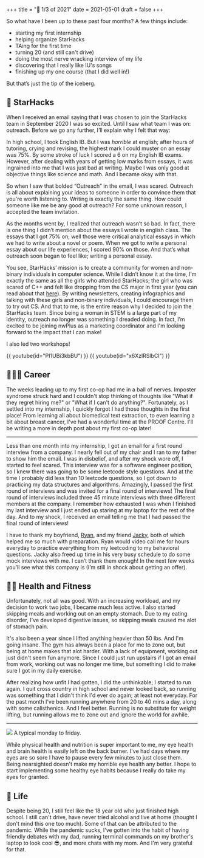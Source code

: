 +++
title = "🤔 1/3 of 2021"
date = 2021-05-01
draft = false
+++

So what have I been up to these past four months? <!-- more --> A few things include:
- starting my first internship
- helping organize StarHacks
- TAing for the first time
- turning 20 (and still can't drive)
- doing the most nerve wracking interview of my life
- discovering that I really like IU's songs
- finishing up my one course (that I did well in!)
 
But that’s just the tip of the iceberg.
 

## 🌟 StarHacks
When I received an email saying that I was chosen to join the StarHacks team in September 2020 I was so excited. Until I saw what team I was on: outreach. Before we go any further, I’ll explain why I felt that way:
 
In high school, I took English IB. But I was *horrible* at english; after hours of tutoring, crying and revising, the highest mark I could muster on an essay was 75%. By some stroke of luck I scored a 6 on my English IB exams. However, after dealing with years of getting low marks from essays, it was ingrained into me that I was just bad at writing. Maybe I was only good at objective things like science and math. And I became okay with that. 
 
So when I saw that bolded “Outreach” in the email, I was scared. Outreach is all about explaining your ideas to someone in order to convince them that you're worth listening to. Writing is exactly the same thing. How could someone like me be any good at outreach? For some unknown reason, I accepted the team invitation. 
 
As the months went by, I realized that outreach wasn’t so bad. In fact, there is one thing I didn’t mention about the essays I wrote in english class. The essays that I got 75% on; well those were critical analytical essays in which we had to write about a novel or poem. When we got to write a personal essay about our life experiences, I scored 90% on those. And that’s what outreach soon began to feel like; writing a personal essay. 
 
You see, StarHacks’ mission is to create a community for women and non-binary individuals in computer science. While I didn’t know it at the time, I'm exactly the same as all the girls who attended StarHacks; the girl who was scared of C++ and felt like dropping from the CS major in first year (you can read about that [here](/blog/cs-bchem)). By writing newsletters, creating infographics and talking with these girls and non-binary individuals, I could encourage them to try out CS. And that to me, is the entire reason why I decided to join the StarHacks team. Since being a woman in STEM is a large part of my identity, outreach no longer was something I dreaded doing. In fact, I’m excited to be joining nwPlus as a marketing coordinator and I'm looking forward to the impact that I can make!

I also led two workshops!
<div class="blog-items mobile-col">
{{ youtube(id="PI1UBi3kbBU") }}
{{ youtube(id="x6XzlRSlbCI") }}
</div>
 
## 👩🏻‍💻 Career
The weeks leading up to my first co-op had me in a ball of nerves. Imposter syndrome struck hard and I couldn't stop thinking of thoughts like "What if they regret hiring me?" or "What if I can't do anything?". Fortunately, as I settled into my internship, I quickly forgot I had those thoughts in the first place! From learning all about biomedical text extraction, to even learning a bit about breast cancer, I've had a wonderful time at the PROOF Centre. I'll be writing a more in depth post about my first co-op later!

---

Less than one month into my internship, I got an email for a first round interview from a company. I nearly fell out of my chair and I ran to my father to show him the email. I was in disbelief, and after my shock wore off, I started to feel scared. This interview was for a software engineer position, so I knew there was going to be some leetcode style questions. And at the time I probably did less than 10 leetcode questions, so I got down to practicing my data structures and algorithms. Amazingly, I passed the first round of interviews and was invited for a final round of interviews! The final round of interviews included three 45 minute interviews with three different members at the company. I remember how exhausted I was when I finished my last interview and I just ended up staring at my laptop for the rest of the day. And to my shock, I received an email telling me that I had passed the final round of interviews! 
 
I have to thank my boyfriend, [Ryan](https://github.com/rmehri01), and my friend [Jacky](https://github.com/jackyzha0), both of which helped me so much with preparation. Ryan would video call me for hours everyday to practice everything from my leetcoding to my behavioral questions. Jacky also freed up time in his very busy schedule to do some mock interviews with me. I can’t thank them enough! In the next few weeks you’ll see what this company is (I’m still in shock about getting an offer).
 
 
## 🏋️‍♀️ Health and Fitness 
Unfortunately, not all was good. With an increasing workload, and my decision to work two jobs, I became much less active. I also started skipping meals and working out on an empty stomach. Due to my eating disorder, I've developed digestive issues, so skipping meals caused me alot of stomach pain. 

It's also been a year since I lifted anything heavier than 50 lbs. And I'm going insane. The gym has always been a place for me to zone out, but being at home makes that alot harder. With a lack of equipment, working out just didn't seem fun anymore. Since I could just run upstairs if I got an email from work, working out was no longer me time, but something I did to make sure I got in my daily exercise.

After realizing how unfit I had gotten, I did the unthinkable; I started to run again. I quit cross country in high school and never looked back, so running was something that I didn't think I'd ever do again; at least not everyday. For the past month I've been running anywhere from 20 to 40 mins a day, along with some calisthenics. And I feel better. Running is no substitute for weight lifting, but running allows me to zone out and ignore the world for awhile. 

--- 

<img src="/res/schedule.png">
A typical monday to friday.

While physical health and nutrition is super important to me, my eye health and brain health is easily left on the back burner. I've had days where my eyes are so sore I have to pause every few minutes to just close them. Being nearsighted doesn't make my horrible eye health any better. I hope to start implementing some healthy eye habits because I really do take my eyes for granted.

## 🤔 Life
Despite being 20, I still feel like the 18 year old who just finished high school. I still can't drive, have never tried alcohol and live at home (thought I don't mind this one too much). Some of that can be attributed to the pandemic. While the pandemic sucks, I've gotten into the habit of having friendly debates with my dad, running terminal commands on my brother's laptop to look cool 😎, and more chats with my mom. And I'm very grateful for that.